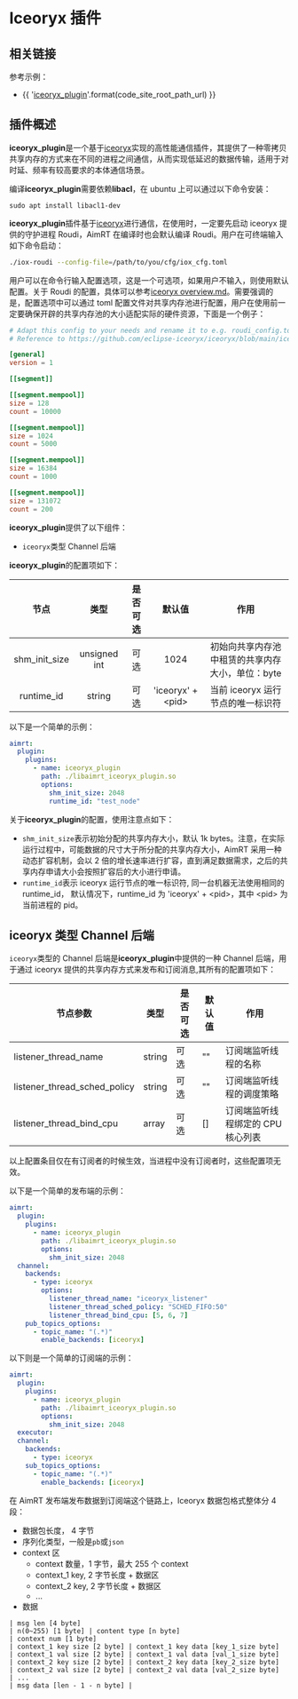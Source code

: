 # Iceoryx 插件

## 相关链接

参考示例：

- {{ '[iceoryx_plugin]({}/src/examples/plugins/iceoryx_plugin)'.format(code_site_root_path_url) }}

## 插件概述

**iceoryx_plugin**是一个基于[iceoryx](https://github.com/eclipse-iceoryx/iceoryx)实现的高性能通信插件，其提供了一种零拷贝共享内存的方式来在不同的进程之间通信，从而实现低延迟的数据传输，适用于对时延、频率有较高要求的本体通信场景。

编译**iceoryx_plugin**需要依赖**libacl**，在 ubuntu 上可以通过以下命令安装：

```shell
sudo apt install libacl1-dev
```

**iceoryx_plugin**插件基于[iceoryx](https://github.com/eclipse-iceoryx/iceoryx)进行通信，在使用时，一定要先启动 iceoryx 提供的守护进程 Roudi，AimRT 在编译时也会默认编译 Roudi。用户在可终端输入如下命令启动：

```bash
./iox-roudi --config-file=/path/to/you/cfg/iox_cfg.toml
```

用户可以在命令行输入配置选项，这是一个可选项，如果用户不输入，则使用默认配置。关于 Roudi 的配置，具体可以参考[iceoryx overview.md](https://github.com/eclipse-iceoryx/iceoryx/blob/main/doc/website/getting-started/overview.md)。需要强调的是，配置选项中可以通过 toml 配置文件对共享内存池进行配置，用户在使用前一定要确保开辟的共享内存池的大小适配实际的硬件资源，下面是一个例子：

```toml
# Adapt this config to your needs and rename it to e.g. roudi_config.toml
# Reference to https://github.com/eclipse-iceoryx/iceoryx/blob/main/iceoryx_posh/etc/iceoryx/roudi_config_example.toml

[general]
version = 1

[[segment]]

[[segment.mempool]]
size = 128
count = 10000

[[segment.mempool]]
size = 1024
count = 5000

[[segment.mempool]]
size = 16384
count = 1000

[[segment.mempool]]
size = 131072
count = 200
```

**iceoryx_plugin**提供了以下组件：

- `iceoryx`类型 Channel 后端

**iceoryx_plugin**的配置项如下：

|     节点      |     类型     | 是否可选 |       默认值       |                       作用                       |
| :-----------: | :----------: | :------: | :----------------: | :----------------------------------------------: |
| shm_init_size | unsigned int |   可选   |        1024        | 初始向共享内存池中租赁的共享内存大小，单位：byte |
|  runtime_id   |    string    |   可选   | 'iceoryx' + \<pid> |        当前 iceoryx 运行节点的唯一标识符         |

以下是一个简单的示例：

```yaml
aimrt:
  plugin:
    plugins:
      - name: iceoryx_plugin
        path: ./libaimrt_iceoryx_plugin.so
        options:
          shm_init_size: 2048
          runtime_id: "test_node"
```

关于**iceoryx_plugin**的配置，使用注意点如下：

- `shm_init_size`表示初始分配的共享内存大小，默认 1k bytes。注意，在实际运行过程中，可能数据的尺寸大于所分配的共享内存大小，AimRT 采用一种动态扩容机制，会以 2 倍的增长速率进行扩容，直到满足数据需求，之后的共享内存申请大小会按照扩容后的大小进行申请。
- `runtime_id`表示 iceoryx 运行节点的唯一标识符, 同一台机器无法使用相同的 runtime_id， 默认情况下，runtime_id 为 'iceoryx' + \<pid>，其中 \<pid> 为当前进程的 pid。

## iceoryx 类型 Channel 后端

`iceoryx`类型的 Channel 后端是**iceoryx_plugin**中提供的一种 Channel 后端，用于通过 iceoryx 提供的共享内存方式来发布和订阅消息,其所有的配置项如下：

| 节点参数                     | 类型   | 是否可选 | 默认值 | 作用                              |
| ---------------------------- | ------ | -------- | ------ | --------------------------------- |
| listener_thread_name         | string | 可选     | ""     | 订阅端监听线程的名称              |
| listener_thread_sched_policy | string | 可选     | ""     | 订阅端监听线程的调度策略          |
| listener_thread_bind_cpu     | array  | 可选     | []     | 订阅端监听线程绑定的 CPU 核心列表 |

以上配置条目仅在有订阅者的时候生效，当进程中没有订阅者时，这些配置项无效。

以下是一个简单的发布端的示例：

```yaml
aimrt:
  plugin:
    plugins:
      - name: iceoryx_plugin
        path: ./libaimrt_iceoryx_plugin.so
        options:
          shm_init_size: 2048
  channel:
    backends:
      - type: iceoryx
        options:
          listener_thread_name: "iceoryx_listener"
          listener_thread_sched_policy: "SCHED_FIFO:50"
          listener_thread_bind_cpu: [5, 6, 7]
    pub_topics_options:
      - topic_name: "(.*)"
        enable_backends: [iceoryx]
```

以下则是一个简单的订阅端的示例：

```yaml
aimrt:
  plugin:
    plugins:
      - name: iceoryx_plugin
        path: ./libaimrt_iceoryx_plugin.so
        options:
          shm_init_size: 2048
  executor:
  channel:
    backends:
      - type: iceoryx
    sub_topics_options:
      - topic_name: "(.*)"
        enable_backends: [iceoryx]
```

在 AimRT 发布端发布数据到订阅端这个链路上，Iceoryx 数据包格式整体分 4 段：

- 数据包长度， 4 字节
- 序列化类型，一般是`pb`或`json`
- context 区
  - context 数量，1 字节，最大 255 个 context
  - context_1 key, 2 字节长度 + 数据区
  - context_2 key, 2 字节长度 + 数据区
  - ...
- 数据

```
| msg len [4 byte]
| n(0~255) [1 byte] | content type [n byte]
| context num [1 byte]
| context_1 key size [2 byte] | context_1 key data [key_1_size byte]
| context_1 val size [2 byte] | context_1 val data [val_1_size byte]
| context_2 key size [2 byte] | context_2 key data [key_2_size byte]
| context_2 val size [2 byte] | context_2 val data [val_2_size byte]
| ...
| msg data [len - 1 - n byte] |
```
